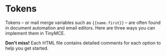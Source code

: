 # Tokens

Tokens – or mail merge variables such as `{{name.first}}` – are often found in document automation and email editors. Here are three ways you can implement them in TinyMCE.

**Don't miss!** Each HTML file contains detailed comments for each option to help you get started.
